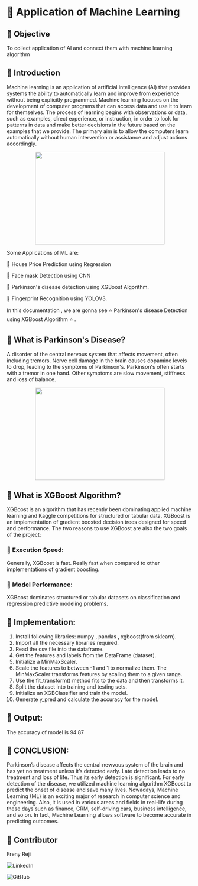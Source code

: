 # :dart: Application of Machine Learning

## :nazar_amulet: Objective
To collect application of AI and connect them with machine learning algorithm

## :nazar_amulet: Introduction
Machine learning is an application of artificial intelligence (AI) that provides systems the ability to automatically learn and improve from experience without being explicitly programmed. Machine learning focuses on the development of computer programs that can access data and use it to learn for themselves.
The process of learning begins with observations or data, such as examples, direct experience, or instruction, in order to look for patterns in data and make better decisions in the future based on the examples that we provide. The primary aim is to allow the computers learn automatically without human intervention or assistance and adjust actions accordingly.

<p align="center">
  <img width="350" height="250" src="https://www.thermofisher.com/blog/connectedlab/wp-content/uploads/sites/14/2020/01/istock-962219860-2-scaled.jpg">
  </p>

Some Applications of ML are:

:stars: House Price Prediction using Regression

:stars: Face mask Detection using CNN

:stars: Parkinson's disease detection using XGBoost Algorithm.

:stars: Fingerprint Recognition using YOLOV3.

In this documentation , we are gonna see :star: Parkinson's disease Detection using XGBoost Algorithm :star: .

## :nazar_amulet: What is Parkinson's Disease?
A disorder of the central nervous system that affects movement, often including tremors. Nerve cell damage in the brain causes dopamine levels to drop, leading to the symptoms of Parkinson's. Parkinson's often starts with a tremor in one hand. Other symptoms are slow movement, stiffness and loss of balance.

<p align="center">
  <img width="350" height="250" src="https://www.news-medical.net/image.axd?picture=2017%2F4%2FParkinson%27s_disease_brain_680x_-_Designua.jpg">
  </p>


## :nazar_amulet: What is XGBoost Algorithm?
XGBoost is an algorithm that has recently been dominating applied machine learning and Kaggle competitions for structured or tabular data. XGBoost is an implementation of gradient boosted decision trees designed for speed and performance.
The two reasons to use XGBoost are also the two goals of the project:
### :small_orange_diamond: Execution Speed:
Generally, XGBoost is fast. Really fast when compared to other implementations of gradient boosting.
### :small_orange_diamond: Model Performance:
XGBoost dominates structured or tabular datasets on classification and regression predictive modeling problems.

## :nazar_amulet: Implementation:
1. Install following libraries: numpy , pandas , xgboost(from sklearn).
2. Import all the necessary libraries required.
3. Read the csv file into the dataframe.
4. Get the features and labels from the DataFrame (dataset).
5. Initialize a MinMaxScaler.
6. Scale the features to between -1 and 1 to normalize them. The MinMaxScaler transforms features by scaling them to a given range.
7. Use the fit_transform() method fits to the data and then transforms it.
8. Split the dataset into training and testing sets.
9. Initialize an XGBClassifier and train the model.
10. Generate y_pred and calculate the accuracy for the model.

## :nazar_amulet: Output:

The accuracy of model is 94.87

## :nazar_amulet: CONCLUSION:

Parkinson’s disease affects the central newvous system of the brain and has yet no treatment unless it’s detected early. Late detection leads to no treatment and loss of life. Thus its early detection is significant. For early detection of the disease, we utilized machine learning algorithm XGBoost to predict the onset of disease and save many lives.
Nowadays, Machine Learning (ML) is an exciting major of research in computer science and engineering. Also, it is used in various areas and fields in real-life during these days such as finance, CRM, self-driving cars, business intelligence, and so on. In fact, Machine Learning allows software to become accurate in predicting outcomes.

## :nazar_amulet: Contributor

Freny Reji

![LinkedIn](www.linkedin.com/in/freny-reji-2401)

![GitHub](https://github.com/freny24)
